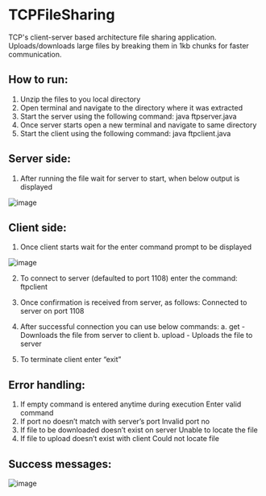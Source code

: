 # TCPFileSharing
TCP's client-server based architecture file sharing application. Uploads/downloads large files by breaking them in 1kb chunks for faster communication.

## How to run:

1) Unzip the files to you local directory
2) Open terminal and navigate to the directory where it was extracted
3) Start the server using the following command:
        java ftpserver.java
4) Once server starts open a new terminal and navigate to same directory
5) Start the client using the following command:
        java ftpclient.java


## Server side:

1) After running the file wait for server to start, when below output is displayed 

![image](https://user-images.githubusercontent.com/68017211/222375864-e30eaa12-9daa-42ab-81f6-fa812274f97b.png)


## Client side:

1) Once client starts wait for the enter command prompt to be displayed

![image](https://user-images.githubusercontent.com/68017211/222376021-b5d2b82c-5a1d-497b-9437-2dff807cd6a6.png)

2) To connect to server (defaulted to port 1108) enter the command:
        ftpclient <port>

3) Once confirmation is received from server, as follows:
        Connected to server on port 1108

4)	After successful connection you can use below commands:
    a.	get <filename> - Downloads the file from server to client
    b.	upload <filename> - Uploads the file to server

5)	To terminate client enter “exit”


## Error handling:

1) If empty command is entered anytime during execution
Enter valid command
2) If port no doesn’t match with server’s port
Invalid port no
3) If file to be downloaded doesn’t exist on server
Unable to locate the file
4) If file to upload doesn’t exist with client
Could not locate file
  

## Success messages:

![image](https://user-images.githubusercontent.com/68017211/222376861-4e1da131-f40f-4c1d-9168-921e2c519f36.png)


